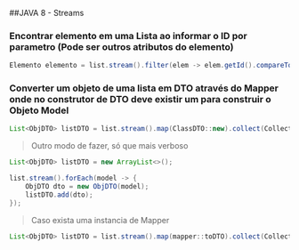 ##JAVA 8 - Streams

### Encontrar elemento em uma Lista ao informar o ID por parametro (Pode ser outros atributos do elemento)
```java
Elemento elemento = list.stream().filter(elem -> elem.getId().compareTo(id)) == 0).findFirst().get();
```

### Converter um objeto de uma lista em DTO através do Mapper onde no construtor de DTO deve existir um para construir o Objeto Model
```java
List<ObjDTO> listDTO = list.stream().map(ClassDTO::new).collect(Collectors.toList());
```

> Outro modo de fazer, só que mais verboso
```java
List<ObjDTO> listDTO = new ArrayList<>(); 

list.stream().forEach(model -> {
	ObjDTO dto = new ObjDTO(model);
	listDTO.add(dto);
});
```
> Caso exista uma instancia de Mapper
```java
List<ObjDTO> listDTO = list.stream().map(mapper::toDTO).collect(Collectors.toList()).
```

